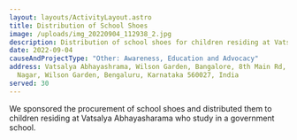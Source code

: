 ```yaml
---
layout: layouts/ActivityLayout.astro
title: Distribution of School Shoes
image: /uploads/img_20220904_112938_2.jpg
description: Distribution of school shoes for children residing at Vatsalya Abhayashrama
date: 2022-09-04
causeAndProjectType: "Other: Awareness, Education and Advocacy"
address: Vatsalya Abhayashrama, Wilson Garden, Bangalore, 8th Main Rd, Vinayaka
  Nagar, Wilson Garden, Bengaluru, Karnataka 560027, India
served: 30
---
```

We sponsored the procurement of school shoes and distributed them to children residing at Vatsalya Abhayasharama who study in a government school.